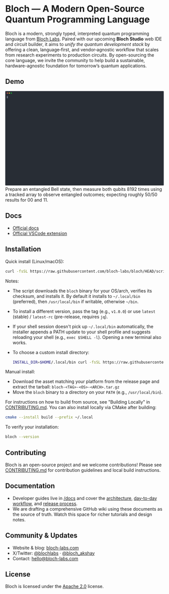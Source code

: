 # Bloch — A Modern Open-Source Quantum Programming Language

Bloch is a modern, strongly typed, interpreted quantum programming language from [Bloch Labs](https://bloch-labs.com). Paired with our upcoming **Bloch Studio** web IDE and circuit builder, it aims to *unify the quantum development stack* by offering a clean, language‑first, and vendor‑agnostic workflow that scales from research experiments to production circuits. By open-sourcing the core language, we invite the community to help build a sustainable, hardware-agnostic foundation for tomorrow’s quantum applications.

## Demo
![Demo](demo/demo.svg)
Prepare an entangled Bell state, then measure both qubits 8192 times using a tracked array to observe entangled outcomes; expecting roughly 50/50 results for 00 and 11.

## Docs
- [Official docs](https://docs.bloch-labs.com/bloch/overview)
- [Official VSCode extension](https://github.com/bloch-labs/bloch-vscode)

## Installation

Quick install (Linux/macOS):

```bash
curl -fsSL https://raw.githubusercontent.com/bloch-labs/bloch/HEAD/scripts/install.sh | bash -s -- latest
```

Notes:
- The script downloads the `bloch` binary for your OS/arch, verifies its checksum, and installs it. By default it installs to `~/.local/bin` (preferred), then `/usr/local/bin` if writable, otherwise `~/bin`.
- To install a different version, pass the tag (e.g., `v1.0.0`) or use `latest` (stable) / `latest-rc` (pre-release, requires `jq`).
- If your shell session doesn't pick up `~/.local/bin` automatically, the installer appends a PATH update to your shell profile and suggests reloading your shell (e.g., `exec $SHELL -l`). Opening a new terminal also works.
- To choose a custom install directory:

  ```bash
  INSTALL_DIR=$HOME/.local/bin curl -fsSL https://raw.githubusercontent.com/bloch-labs/bloch/HEAD/scripts/install.sh | bash -s -- latest
  ```

Manual install:
- Download the asset matching your platform from the release page and extract the tarball: `bloch-<TAG>-<OS>-<ARCH>.tar.gz`
- Move the `bloch` binary to a directory on your `PATH` (e.g., `/usr/local/bin`).

For instructions on how to build from source, see "Building Locally" in [CONTRIBUTING.md](CONTRIBUTING.md). You can also install locally via CMake after building:

```bash
cmake --install build --prefix ~/.local
```

To verify your installation:

```bash
bloch --version
```

## Contributing
Bloch is an open-source project and we welcome contributions! Please see [CONTRIBUTING.md](CONTRIBUTING.md) for contribution guidelines and local build instructions.

## Documentation
- Developer guides live in [/docs](docs) and cover the [architecture](docs/architecture.md), [day-to-day workflow](docs/development-workflow.md), and [release process](docs/release-process.md).
- We are drafting a comprehensive GitHub wiki using these documents as the source of truth. Watch this space for richer tutorials and design notes.

## Community & Updates

- Website & blog: [bloch-labs.com](https://bloch-labs.com)
- X/Twitter: [@blochlabs](https://x.com/blochlabs) · [@bloch_akshay](https://x.com/bloch_akshay)
- Contact: [hello@bloch-labs.com](mailto:hello@bloch-labs.com)

## License
Bloch is licensed under the [Apache 2.0](https://www.apache.org/licenses/LICENSE-2.0) license.
